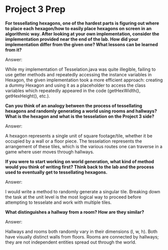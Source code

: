 # Project 3 Prep

**For tessellating hexagons, one of the hardest parts is figuring out where to place each hexagon/how to easily place hexagons on screen in an algorithmic way.
After looking at your own implementation, consider the implementation provided near the end of the lab.
How did your implementation differ from the given one? What lessons can be learned from it?**

Answer:

While my implementation of Tesselation.java was quite illegible, failing to use getter methods and repeatedly accessing the 
instance variables in Hexagon, the given implementation took a more efficient approach: creating a 
dummy Hexagon and using it as a placeholder to access the class variables which repeatedly appeared
in the code (getHexWidth(), getHexHeight(), etc.).

**Can you think of an analogy between the process of tessellating hexagons and randomly generating a world using rooms and hallways?
What is the hexagon and what is the tesselation on the Project 3 side?**

Answer:

A hexagon represents a single unit of square footage/tile, whether it be occupied by a wall or a 
floor piece. The tesselation represents the arrangement of these tiles, which is the various
routes one can traverse in a game where user moves through hallways.

**If you were to start working on world generation, what kind of method would you think of writing first? 
Think back to the lab and the process used to eventually get to tessellating hexagons.**

Answer:

I would write a method to randomly generate a singular tile. Breaking down the task at the unit 
level is the most logical way to proceed before attempting to tesselate and work with multiple
tiles.

**What distinguishes a hallway from a room? How are they similar?**
 
Answer: 

Hallways and rooms both randomly vary in their dimensions (l, w, h). Both have visually distinct 
walls from floors. Rooms are connected by hallways; they are not independent entities spread out
through the world.
